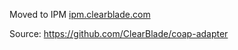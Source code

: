 Moved to IPM [ipm.clearblade.com](https://ipm.clearblade.com)

Source: https://github.com/ClearBlade/coap-adapter
